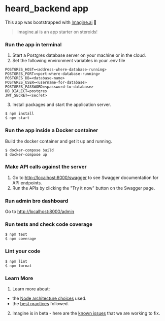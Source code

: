 # heard_backend app

This app was bootstrapped with [Imagine.ai](https://imagine.ai) 💛

> Imagine.ai is an app starter on steroids!

### Run the app in terminal

1. Start a Postgres database server on your machine or in the cloud.
2. Set the following environment variables in your .env file

```
POSTGRES_HOST=<address-where-database-running>
POSTGRES_PORT=<port-where-database-running>
POSTGRES_DB=<database-name>
POSTGRES_USER=<username-for-database>
POSTGRES_PASSWORD=<password-to-database>
DB_DIALECT=postgres
JWT_SECRET=<secret>
```

3. Install packages and start the application server.

```
$ npm install
$ npm start
```

### Run the app inside a Docker container

Build the docker container and get it up and running.

```
$ docker-compose build
$ docker-compose up
```

### Make API calls against the server

1. Go to [http://localhost:8000/swagger](http://localhost:8000/swagger) to see Swagger documentation for API endpoints.
2. Run the APIs by clicking the "Try it now" button on the Swagger page.

### Run admin bro dashboard

Go to [http://localhost:8000/admin](http://localhost:8000/admin)

### Run tests and check code coverage

```
$ npm test
$ npm coverage
```

### Lint your code

```
$ npm lint
$ npm format
```

### Learn More

1. Learn more about:

- the [Node architecture choices](https://imagine.ai/docs/architecture-node) used.
- the [best practices](https://imagine.ai/docs/best-practices) followed.

2. Imagine is in beta - here are the [known issues](https://imagine.ai/docs/known_issues) that we are working to fix.

